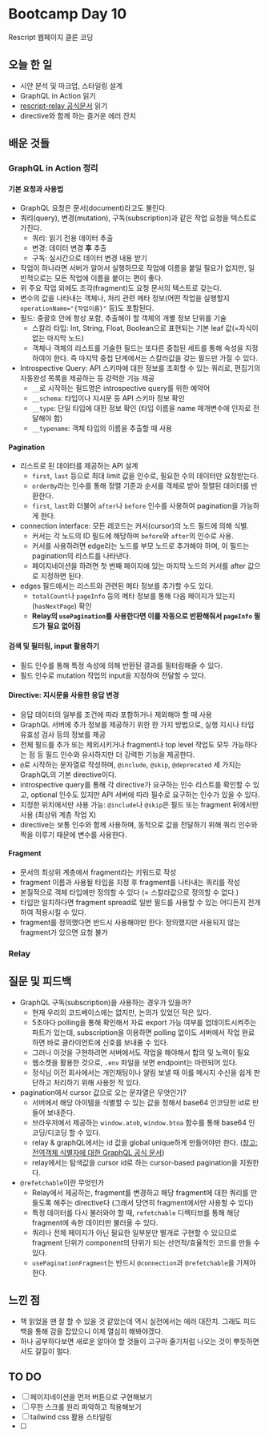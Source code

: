 # Bootcamp Day 10

Rescript 웹페이지 클론 코딩 

## 오늘 한 일
- 시안 분석 및 마크업, 스타일링 설계
- GraphQL in Action 읽기
- [rescript-relay 공식문서](https://rescript-relay-documentation.vercel.app/docs/making-queries) 읽기
- directive와 함께 하는 즐거운 에러 잔치

## 배운 것들

### GraphQL in Action 정리

#### 기본 요청과 사용법
- GraphQL 요청은 문서(document)라고도 불린다.
- 쿼리(query), 변경(mutation), 구독(subscription)과 같은 작업 요청을 텍스트로 가진다. 
  - 쿼리: 읽기 전용 데이터 추출
  - 변경: 데이터 변경 **후** 추출
  - 구독: 실시간으로 데이터 변경 내용 받기
- 작업이 하나라면 서버가 알아서 실행하므로 작업에 이름을 붙일 필요가 없지만, 일반적으로는 모든 작업에 이름을 붙이는 편이 좋다.
- 위 주요 작업 외에도 조각(fragment)도 요청 문서의 텍스트로 갖는다.
- 변수의 값을 나타내는 객체나, 처리 관련 메타 정보(어떤 작업을 실행할지 `operationName="{작업이름}"` 등)도 포함된다.
- 필드: 중괄호 안에 항상 포함, 추출해야 할 객체의 개별 정보 단위를 기술
  - 스칼라 타입: Int, String, Float, Boolean으로 표현되는 기본 leaf 값(=자식이 없는 마지막 노드)
  - 객체나 객체의 리스트를 기술한 필드는 또다른 중첩된 세트를 통해 속성을 지정하여야 한다. 즉 마지막 중첩 단계에서는 스칼라값을 갖는 필드만 가질 수 있다.
- Introspective Query: API 스키마에 대한 정보를 조회할 수 있는 쿼리로, 편집기의 자동완성 목록을 제공하는 등 강력한 기능 제공
  - `__`로 시작하는 필드명은 introspective query를 위한 예약어 
  - `__schema`: 타입이나 지시문 등 API 스키마 정보 확인
  - `__type`: 단일 타입에 대한 정보 확인 (타입 이름을 name 매개변수에 인자로 전달해야 함)
  - `__typename`: 객체 타입의 이름을 추출할 때 사용

#### Pagination
- 리스트로 된 데이터를 제공하는 API 설계
  - `first`, `last` 등으로 최대 limit 값을 인수로, 필요한 수의 데이터만 요청받는다.
  - `orderBy`라는 인수를 통해 정렬 기준과 순서를 객체로 받아 정렬된 데이터를 반환한다.
  - `first`, `last`와 더불어 `after`나 `before` 인수를 사용하여 pagination을 가능하게 한다.
- connection interface: 모든 레코드는 커서(cursor)의 노드 필드에 의해 식별. 
  - 커서는 각 노드의 ID 필드에 해당하며 `before`와 `after`의 인수로 사용.
  - 커서를 사용하려면 edge라는 노드를 부모 노드로 추가해야 하며, 이 필드는 pagination의 리스트를 나타낸다.
  - 페이지네이션을 하려면 첫 번째 페이지에 있는 마지막 노드의 커서를 after 값으로 지정하면 된다.
- edges 필드에서는 리스트와 관련된 메타 정보를 추가할 수도 있다.
  - `totalCount`나 `pageInfo` 등의 메타 정보를 통해 다음 페이지가 있는지(`hasNextPage`) 확인
  - **Relay의 `usePagination`를 사용한다면 이를 자동으로 반환해줘서 `pageInfo` 필드가 필요 없어짐**

#### 검색 및 필터링, input 활용하기
- 필드 인수를 통해 특정 속성에 의해 반환된 결과를 필터링해줄 수 있다.
- 필드 인수로 mutation 작업의 input을 지정하여 전달할 수 있다.

#### Directive: 지시문을 사용한 응답 변경
- 응답 데이터의 일부를 조건에 따라 포함하거나 제외해야 할 때 사용
- GraphQL 서버에 추가 정보를 제공하기 위한 한 가지 방법으로, 실행 지시나 타입 유효성 검사 등의 정보를 제공
- 전체 필드를 추가 또는 제외시키거나 fragment나 top level 작업도 모두 가능하다는 점 등 필드 인수와 유사하지만 더 강력한 기능을 제공한다.
- `@`로 시작하는 문자열로 작성하며, `@include`, `@skip`, `@deprecated` 세 가지는 GraphQL의 기본 directive이다.
- introspective query를 통해 각 directive가 요구하는 인수 리스트를 확인할 수 있고, optional 인수도 있지만 API 서버에 따라 필수로 요구하는 인수가 있을 수 있다.
- 지정한 위치에서만 사용 가능: `@include`나 `@skip`은 필드 또는 fragment 뒤에서만 사용 (최상위 계층 작업 X)
- directive는 보통 인수와 함께 사용하며, 동적으로 값을 전달하기 위해 쿼리 인수와 짝을 이루기 때문에 변수를 사용한다.

#### Fragment
- 문서의 최상위 계층에서 fragment라는 키워드로 작성
- fragment 이름과 사용될 타입을 지정 후 fragment를 나타내는 쿼리를 작성
- 본질적으로 객체 타입에만 정의할 수 있다 (= 스칼라값으로 정의할 수 없다.)
- 타입만 일치하다면 fragment spread로 일반 필드를 사용할 수 있는 어디든지 전개하여 적용시킬 수 있다. 
- fragment를 정의했다면 반드시 사용해야만 한다: 정의했지만 사용되지 않는 fragment가 있으면 요청 불가

### Relay

## 질문 및 피드백
- GraphQL 구독(subscription)을 사용하는 경우가 있을까? 
  - 현재 우리의 코드베이스에는 없지만, 논의가 있었던 적은 있다. 
  - 5초마다 polling을 통해 확인해서 자료 export 가능 여부를 업데이트시켜주는 파트가 있는데, subscription을 이용하면 polling 없이도 서버에서 작업 완료하면 바로 클라이언트에 신호를 보내줄 수 있다.
  - 그러나 이것을 구현하려면 서버에서도 작업을 해야해서 합의 및 노력이 필요
  - 웹소켓을 활용한 것으로, `.env` 파일을 보면 endpoint는 마련되어 있다.
  - 정식님 이전 회사에서는 개인채팅이나 알림 보낼 때 이를 메시지 수신을 쉽게 판단하고 처리하기 위해 사용한 적 있다.
- pagination에서 cursor 값으로 오는 문자열은 무엇인가?
  - 서버에서 해당 아이템을 식별할 수 있는 값을 정해서 base64 인코딩한 id로 만들어 보내준다.
  - 브라우저에서 제공하는 `window.atob`, `window.btoa` 함수를 통해 base64 인코딩/디코딩 할 수 있다.
  - relay & graphQL에서는 id 값을 global unique하게 만들어야만 한다. ([참고: 전역객체 식별자에 대한 GraphQL 공식 문서](https://graphql.org/learn/global-object-identification/))
  - relay에서는 탐색값을 cursor id로 하는 cursor-based pagination을 지원한다.
- `@refetchable`이란 무엇인가
  - Relay에서 제공하는, fragment를 변경하고 해당 fragment에 대한 쿼리를 만들도록 해주는 directive다 (그래서 당연히 fragment에서만 사용할 수 있다)
  - 특정 데이터를 다시 불러와야 할 때, `refetchable` 디렉티브를 통해 해당 fragment에 속한 데이터만 불러올 수 있다.
  - 쿼리나 전체 페이지가 아닌 필요한 일부분만 별개로 구현할 수 있으므로 fragment 단위가 component의 단위가 되는 선언적/효율적인 코드를 만들 수 있다.
  - `usePaginationFragment`는 반드시 `@connection`과 `@refetchable`을 가져야 한다. 

## 느낀 점
- 책 읽었을 땐 잘 할 수 있을 것 같았는데 역시 실전에서는 에러 대잔치. 그래도 피드백을 통해 감을 잡았으니 이제 열심히 해봐야겠다.
- 하나 공부하다보면 새로운 알아야 할 것들이 고구마 줄기처럼 나오는 것이 뿌듯하면서도 갈길이 멀다.

## TO DO
- [ ] 페이지네이션을 먼저 버튼으로 구현해보기
- [ ] 무한 스크롤 원리 파악하고 적용해보기
- [ ] tailwind css 활용 스타일링
- [ ] 